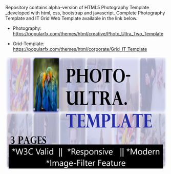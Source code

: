 Repository contains alpha-version of HTML5 Photography Template _developed with html, css, bootstrap and javascript.
Complete Photography Template and IT Grid Web Template available in the link below.


+ Photography: https://popularfx.com/themes/html/creative/Photo_Ultra_Two_Template

+ Grid-Template: https://popularfx.com/themes/html/corporate/Grid_IT_Template

![](preview.png)
